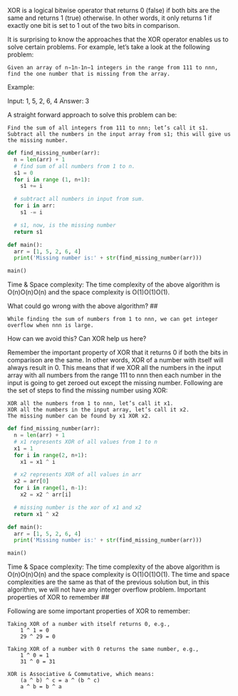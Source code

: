XOR is a logical bitwise operator that returns 0 (false) if both bits are the same and returns 1 (true) otherwise. In other words, it only returns 1 if exactly one bit is set to 1 out of the two bits in comparison.

It is surprising to know the approaches that the XOR operator enables us to solve certain problems. For example, let’s take a look at the following problem:

    Given an array of n−1n-1n−1 integers in the range from 111 to nnn, find the one number that is missing from the array.

Example:

Input: 1, 5, 2, 6, 4
Answer: 3

A straight forward approach to solve this problem can be:

    Find the sum of all integers from 111 to nnn; let’s call it s1.
    Subtract all the numbers in the input array from s1; this will give us the missing number.

```python
def find_missing_number(arr):
  n = len(arr) + 1
  # find sum of all numbers from 1 to n.
  s1 = 0
  for i in range (1, n+1):
    s1 += i

  # subtract all numbers in input from sum.
  for i in arr:
    s1 -= i

  # s1, now, is the missing number
  return s1

def main():
  arr = [1, 5, 2, 6, 4]
  print('Missing number is:' + str(find_missing_number(arr)))

main()

```

Time & Space complexity: The time complexity of the above algorithm is O(n)O(n)O(n) and the space complexity is O(1)O(1)O(1).

What could go wrong with the above algorithm? ##

    While finding the sum of numbers from 1 to nnn, we can get integer overflow when nnn is large.

How can we avoid this? Can XOR help us here?

Remember the important property of XOR that it returns 0 if both the bits in comparison are the same. In other words, XOR of a number with itself will always result in 0. This means that if we XOR all the numbers in the input array with all numbers from the range 111 to nnn then each number in the input is going to get zeroed out except the missing number. Following are the set of steps to find the missing number using XOR:

    XOR all the numbers from 1 to nnn, let’s call it x1.
    XOR all the numbers in the input array, let’s call it x2.
    The missing number can be found by x1 XOR x2.

```python
def find_missing_number(arr):
  n = len(arr) + 1
  # x1 represents XOR of all values from 1 to n
  x1 = 1
  for i in range(2, n+1):
    x1 = x1 ^ i

  # x2 represents XOR of all values in arr
  x2 = arr[0]
  for i in range(1, n-1):
    x2 = x2 ^ arr[i]

  # missing number is the xor of x1 and x2
  return x1 ^ x2

def main():
  arr = [1, 5, 2, 6, 4]
  print('Missing number is:' + str(find_missing_number(arr)))

main()

```

Time & Space complexity: The time complexity of the above algorithm is O(n)O(n)O(n) and the space complexity is O(1)O(1)O(1). The time and space complexities are the same as that of the previous solution but, in this algorithm, we will not have any integer overflow problem.
Important properties of XOR to remember ##

Following are some important properties of XOR to remember:

    Taking XOR of a number with itself returns 0, e.g.,
        1 ^ 1 = 0
        29 ^ 29 = 0

    Taking XOR of a number with 0 returns the same number, e.g.,
        1 ^ 0 = 1
        31 ^ 0 = 31

    XOR is Associative & Commutative, which means:
        (a ^ b) ^ c = a ^ (b ^ c)
        a ^ b = b ^ a
